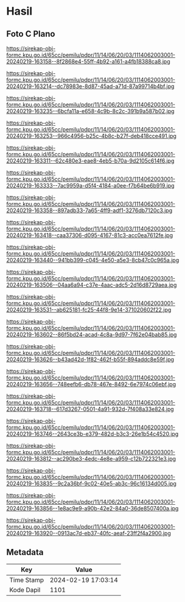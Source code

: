 # Hasil

## Foto C Plano

https://sirekap-obj-formc.kpu.go.id/65cc/pemilu/pdpr/11/14/06/20/03/1114062003001-20240219-163158--8f2868e4-55ff-4b92-a161-a4fb18388ca8.jpg

https://sirekap-obj-formc.kpu.go.id/65cc/pemilu/pdpr/11/14/06/20/03/1114062003001-20240219-163214--dc78983e-8d87-45ad-a71d-87a99714b4bf.jpg

https://sirekap-obj-formc.kpu.go.id/65cc/pemilu/pdpr/11/14/06/20/03/1114062003001-20240219-163235--6bcfa11a-e658-4c9b-8c2c-391b9a587b02.jpg

https://sirekap-obj-formc.kpu.go.id/65cc/pemilu/pdpr/11/14/06/20/03/1114062003001-20240219-163253--966c4956-b25c-4b8c-b27f-deb418cce491.jpg

https://sirekap-obj-formc.kpu.go.id/65cc/pemilu/pdpr/11/14/06/20/03/1114062003001-20240219-163311--62c480e3-eae8-4eb5-b70a-9d2105c614f6.jpg

https://sirekap-obj-formc.kpu.go.id/65cc/pemilu/pdpr/11/14/06/20/03/1114062003001-20240219-163333--7ac9959a-d5f4-4184-a0ee-f7b64be6b919.jpg

https://sirekap-obj-formc.kpu.go.id/65cc/pemilu/pdpr/11/14/06/20/03/1114062003001-20240219-163358--897adb33-7a65-4ff9-adf1-3276db7120c3.jpg

https://sirekap-obj-formc.kpu.go.id/65cc/pemilu/pdpr/11/14/06/20/03/1114062003001-20240219-163418--caa37306-d095-4167-81c3-acc0ea7612fe.jpg

https://sirekap-obj-formc.kpu.go.id/65cc/pemilu/pdpr/11/14/06/20/03/1114062003001-20240219-163440--941bb399-c045-4e50-a5e3-8cb47c0c965a.jpg

https://sirekap-obj-formc.kpu.go.id/65cc/pemilu/pdpr/11/14/06/20/03/1114062003001-20240219-163506--04aa6a94-c37e-4aac-adc5-2d16d8729aea.jpg

https://sirekap-obj-formc.kpu.go.id/65cc/pemilu/pdpr/11/14/06/20/03/1114062003001-20240219-163531--ab625181-fc25-44f8-9e14-371020602f22.jpg

https://sirekap-obj-formc.kpu.go.id/65cc/pemilu/pdpr/11/14/06/20/03/1114062003001-20240219-163602--86f5bd24-acad-4c8a-9d97-7f62e04bab85.jpg

https://sirekap-obj-formc.kpu.go.id/65cc/pemilu/pdpr/11/14/06/20/03/1114062003001-20240219-163626--b43ad42d-1f82-462f-b55f-894addc8e59f.jpg

https://sirekap-obj-formc.kpu.go.id/65cc/pemilu/pdpr/11/14/06/20/03/1114062003001-20240219-163656--748eefb6-db78-467e-8492-6e7974c06ebf.jpg

https://sirekap-obj-formc.kpu.go.id/65cc/pemilu/pdpr/11/14/06/20/03/1114062003001-20240219-163718--617d3267-0501-4a91-932d-7f408a33e824.jpg

https://sirekap-obj-formc.kpu.go.id/65cc/pemilu/pdpr/11/14/06/20/03/1114062003001-20240219-163746--2643ce3b-e379-482d-b3c3-26e1b54c4520.jpg

https://sirekap-obj-formc.kpu.go.id/65cc/pemilu/pdpr/11/14/06/20/03/1114062003001-20240219-163812--ac290be3-4edc-4e8e-a959-c12b722321e3.jpg

https://sirekap-obj-formc.kpu.go.id/65cc/pemilu/pdpr/11/14/06/20/03/1114062003001-20240219-163835--9c2a36bf-9c02-40e5-ab3c-96c16134d005.jpg

https://sirekap-obj-formc.kpu.go.id/65cc/pemilu/pdpr/11/14/06/20/03/1114062003001-20240219-163856--1e8ac9e9-a90b-42e2-84a0-36de8507400a.jpg

https://sirekap-obj-formc.kpu.go.id/65cc/pemilu/pdpr/11/14/06/20/03/1114062003001-20240219-163920--0913ac7d-eb37-40fc-aeaf-23ff2f4a2900.jpg


## Metadata

| Key        | Value               |
| ---------- | ------------------- |
| Time Stamp | 2024-02-19 17:03:14 |
| Kode Dapil | 1101                |



